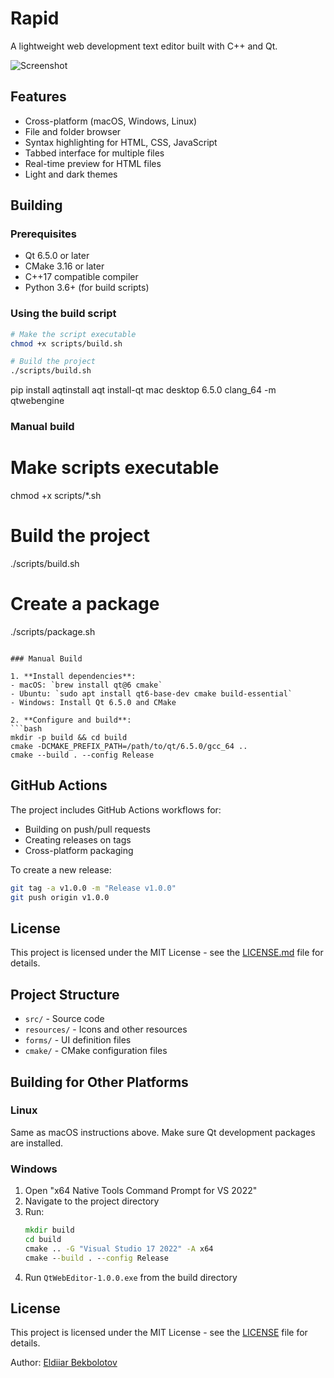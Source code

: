 # Rapid

A lightweight web development text editor built with C++ and Qt.

![Screenshot](https://github.com/user-attachments/assets/58efed19-102e-4f39-9857-b778185f80ff)

## Features

- Cross-platform (macOS, Windows, Linux)
- File and folder browser
- Syntax highlighting for HTML, CSS, JavaScript
- Tabbed interface for multiple files
- Real-time preview for HTML files
- Light and dark themes

## Building

### Prerequisites

- Qt 6.5.0 or later
- CMake 3.16 or later
- C++17 compatible compiler
- Python 3.6+ (for build scripts)

### Using the build script

```bash
# Make the script executable
chmod +x scripts/build.sh

# Build the project
./scripts/build.sh
```
   pip install aqtinstall
   aqt install-qt mac desktop 6.5.0 clang_64 -m qtwebengine

### Manual build
   # Make scripts executable
   chmod +x scripts/*.sh
   
   # Build the project
   ./scripts/build.sh
   
   # Create a package
   ./scripts/package.sh
   ```

### Manual Build

1. **Install dependencies**:
   - macOS: `brew install qt@6 cmake`
   - Ubuntu: `sudo apt install qt6-base-dev cmake build-essential`
   - Windows: Install Qt 6.5.0 and CMake

2. **Configure and build**:
   ```bash
   mkdir -p build && cd build
   cmake -DCMAKE_PREFIX_PATH=/path/to/qt/6.5.0/gcc_64 ..
   cmake --build . --config Release
   ```

## GitHub Actions

The project includes GitHub Actions workflows for:
- Building on push/pull requests
- Creating releases on tags
- Cross-platform packaging

To create a new release:
```bash
git tag -a v1.0.0 -m "Release v1.0.0"
git push origin v1.0.0
```

## License

This project is licensed under the MIT License - see the [LICENSE.md](LICENSE.md) file for details.

## Project Structure

- `src/` - Source code
- `resources/` - Icons and other resources
- `forms/` - UI definition files
- `cmake/` - CMake configuration files

## Building for Other Platforms

### Linux

Same as macOS instructions above. Make sure Qt development packages are installed.

### Windows

1. Open "x64 Native Tools Command Prompt for VS 2022"
2. Navigate to the project directory
3. Run:
   ```cmd
   mkdir build
   cd build
   cmake .. -G "Visual Studio 17 2022" -A x64
   cmake --build . --config Release
   ```
4. Run `QtWebEditor-1.0.0.exe` from the build directory

## License

This project is licensed under the MIT License - see the [LICENSE](LICENSE) file for details.

Author: [Eldiiar Bekbolotov](https://github.com/eldiiarbekbolotov) 
